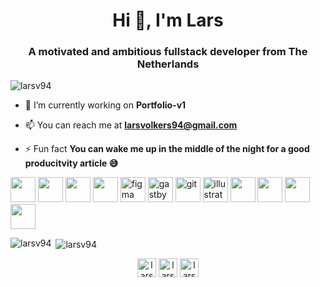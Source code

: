 <h1 align="center">Hi 👋, I'm Lars</h1>
<h3 align="center">A motivated and ambitious fullstack developer from The Netherlands</h3>

<p align="left"> 
<img src="https://komarev.com/ghpvc/?username=larsv94" alt="larsv94" /> 
</p>

- 🔭 I’m currently working on **Portfolio-v1**

- 📫 You can reach me at **larsvolkers94@gmail.com**

- ⚡ Fun fact **You can wake me up in the middle of the night for a good producitvity article 😅**

<p align="left">
<img src="https://cdn.jsdelivr.net/gh/devicons/devicon@latest/icons/react/react-original.svg" width="40" height="40"/>
<img src="https://cdn.jsdelivr.net/gh/devicons/devicon@latest/icons/blender/blender-original.svg" width="40" height="40"/>
<img src="https://cdn.jsdelivr.net/gh/devicons/devicon@latest/icons/csharp/csharp-original.svg" width="40" height="40"/>
<img src="https://cdn.jsdelivr.net/gh/devicons/devicon@latest/icons/dotnetcore/dotnetcore-original.svg" width="40" height="40"/>
    <img src="https://www.vectorlogo.zone/logos/figma/figma-icon.svg" alt="figma" width="40" height="40"/>
     <img src="https://www.vectorlogo.zone/logos/gatsbyjs/gatsbyjs-icon.svg" alt="gastby" width="40" height="40"/>
      <img src="https://www.vectorlogo.zone/logos/git-scm/git-scm-icon.svg" alt="git" width="40" height="40"/>
       <img src="https://www.vectorlogo.zone/logos/adobe_illustrator/adobe_illustrator-icon.svg" alt="illustrator" width="40" height="40"/>
<img src="https://cdn.jsdelivr.net/gh/devicons/devicon@latest/icons/javascript/javascript-original.svg" width="40" height="40"/>
<img src="https://cdn.jsdelivr.net/gh/devicons/devicon@latest/icons/nodejs/nodejs-original-wordmark.svg" width="40" height="40"/>
<img src="https://cdn.jsdelivr.net/gh/devicons/devicon@latest/icons/typescript/typescript-original.svg" width="40" height="40"/>
<img src="https://cdn.jsdelivr.net/gh/devicons/devicon@latest/icons/amazonwebservices/amazonwebservices-original-wordmark.svg" width="40" height="40"/>
          
</p><p>

<img align="left" src="https://github-readme-stats.vercel.app/api/top-langs/?username=larsv94&layout=compact&hide=html" alt="larsv94" /></p>

<p>&nbsp;<img align="center" src="https://github-readme-stats.vercel.app/api?username=larsv94&show_icons=true" alt="larsv94" /></p>

<p align="center">
<a href="https://dev.to/larsv94" target="blank"><img align="center" src="https://cdn.jsdelivr.net/npm/simple-icons@3.0.1/icons/dev-dot-to.svg" alt="larsv94" height="30" width="30" /></a>
<a href="https://twitter.com/larsv94" target="blank"><img align="center" src="https://cdn.jsdelivr.net/npm/simple-icons@3.0.1/icons/twitter.svg" alt="larsv94" height="30" width="30" /></a>
<a href="https://linkedin.com/in/lars-volkers-8b533a106" target="blank"><img align="center" src="https://cdn.jsdelivr.net/npm/simple-icons@3.0.1/icons/linkedin.svg" alt="lars-volkers-8b533a106" height="30" width="30" /></a>
</p>
